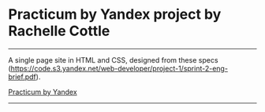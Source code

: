 # Practicum by Yandex project by Rachelle Cottle

----


A single page site in HTML and CSS, designed from these specs (https://code.s3.yandex.net/web-developer/project-1/sprint-2-eng-brief.pdf).

[Practicum by Yandex](https://www.practicum.yandex.com "Practicum by Yandex")


----
